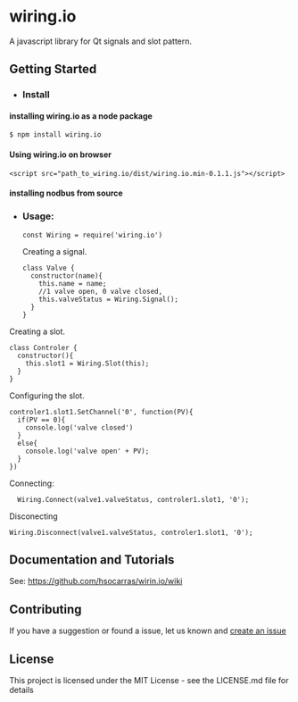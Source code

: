 # wiring.io
A javascript library for Qt signals and slot pattern.

## Getting Started
* ### Install
#### installing wiring.io as a node package
    $ npm install wiring.io
#### Using wiring.io on browser
    <script src="path_to_wiring.io/dist/wiring.io.min-0.1.1.js"></script>

#### installing nodbus from source

* ### Usage:


      const Wiring = require('wiring.io')


  Creating a signal.

      class Valve {
        constructor(name){
          this.name = name;
          //1 valve open, 0 valve closed,
          this.valveStatus = Wiring.Signal();
        }
      }


Creating a slot.

    class Controler {
      constructor(){
        this.slot1 = Wiring.Slot(this);
      }
    }



Configuring the slot.

    controler1.slot1.SetChannel('0', function(PV){
      if(PV == 0){
        console.log('valve closed')
      }
      else{
        console.log('valve open' + PV);
      }
    })

Connecting:

      Wiring.Connect(valve1.valveStatus, controler1.slot1, '0');

Disconecting

    Wiring.Disconnect(valve1.valveStatus, controler1.slot1, '0');

## Documentation and Tutorials
See: https://github.com/hsocarras/wirin.io/wiki
## Contributing

If you have a suggestion or found a issue, let us known and [create an issue](https://github.com/hsocarras/wiring.io/issues)



## License

This project is licensed under the MIT License - see the LICENSE.md file for details
